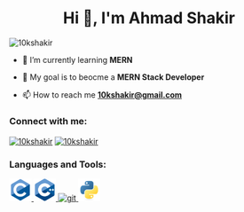 <h1 align="center">Hi 👋, I'm Ahmad Shakir</h1>


<p align="left"> <img src="https://komarev.com/ghpvc/?username=10kshakir&label=Profile%20views&color=0e75b6&style=flat" alt="10kshakir" /> </p>

- 🌱 I’m currently learning **MERN**

- 🥅  My goal is to beocme a  **MERN Stack Developer**



- 📫 How to reach me **10kshakir@gmail.com**

<h3 align="left">Connect with me:</h3>
<p align="left">
  <a href="https://www.leetcode.com/10kshakir" target="blank"><img align="center" src="https://raw.githubusercontent.com/rahuldkjain/github-profile-readme-generator/master/src/images/icons/Social/leet-code.svg" alt="10kshakir" height="30" width="40" /></a>
<a href="https://codeforces.com/profile/10kshakir" target="blank"><img align="center" src="https://raw.githubusercontent.com/rahuldkjain/github-profile-readme-generator/master/src/images/icons/Social/codeforces.svg" alt="10kshakir" height="30" width="40" /></a>

</p>

<h3 align="left">Languages and Tools:</h3>
<p align="left"> <a href="https://www.cprogramming.com/" target="_blank" rel="noreferrer"> <img src="https://raw.githubusercontent.com/devicons/devicon/master/icons/c/c-original.svg" alt="c" width="40" height="40"/> </a> <a href="https://www.w3schools.com/cpp/" target="_blank" rel="noreferrer"> <img src="https://raw.githubusercontent.com/devicons/devicon/master/icons/cplusplus/cplusplus-original.svg" alt="cplusplus" width="40" height="40"/> </a> <a href="https://git-scm.com/" target="_blank" rel="noreferrer"> <img src="https://www.vectorlogo.zone/logos/git-scm/git-scm-icon.svg" alt="git" width="40" height="40"/> </a> <a href="https://www.python.org" target="_blank" rel="noreferrer"> <img src="https://raw.githubusercontent.com/devicons/devicon/master/icons/python/python-original.svg" alt="python" width="40" height="40"/> </a> </p>

<!-- <p><img align="center" src="https://github-readme-stats.vercel.app/api/top-langs?username=10kshakir&show_icons=true&locale=en&layout=compact" alt="10kshakir" /></p> -->

